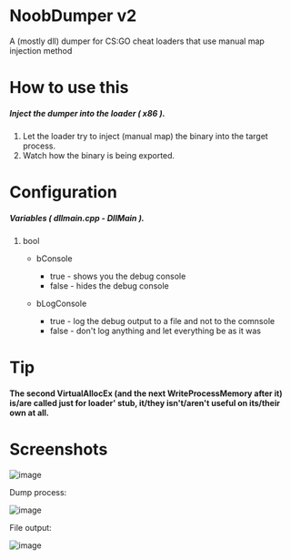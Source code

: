 # NoobDumper v2
A (mostly dll) dumper for CS:GO cheat loaders that use manual map injection method

# How to use this
##### Inject the dumper into the loader ( x86 ).

1. Let the loader try to inject (manual map) the binary into the target process.
2. Watch how the binary is being exported.

# Configuration
##### Variables ( dllmain.cpp - DllMain ).
1. bool
   - bConsole
     - true  - shows you the debug console
     - false - hides the debug console 
 
   - bLogConsole
     - true  - log the debug output to a file and not to the comnsole
     - false - don't log anything and let everything be as it was

# Tip
#### The second VirtualAllocEx (and the next WriteProcessMemory after it) is/are called just for loader' stub, it/they isn't/aren't useful on its/their own at all.

# Screenshots

![image](https://user-images.githubusercontent.com/68382500/144724541-0b7221b4-a81f-45d1-b94f-a9cae82d8d89.png)

Dump process:

![image](https://user-images.githubusercontent.com/68382500/144724914-d5e379b3-7196-47a4-8c2a-e95ed38c61f1.png)

File output:

![image](https://user-images.githubusercontent.com/68382500/144724941-ec1111b5-83a8-4fcb-9869-8e0f98fc188a.png)

